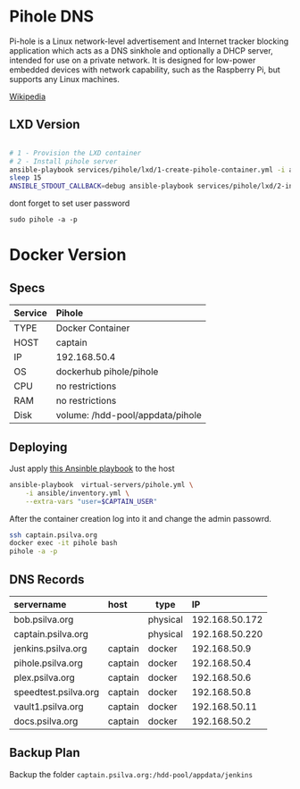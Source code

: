 # Pihole DNS

Pi-hole is a Linux network-level advertisement and Internet tracker blocking application which acts as a DNS sinkhole and optionally a DHCP server, intended for use on a private network. It is designed for low-power embedded devices with network capability, such as the Raspberry Pi, but supports any Linux machines.

[Wikipedia](https://https://en.wikipedia.org/wiki/Pi-hole)


## LXD Version

```bash

# 1 - Provision the LXD container
# 2 - Install pihole server
ansible-playbook services/pihole/lxd/1-create-pihole-container.yml -i ansible/inventory.yml --extra-vars="target=captain root_folder=${PWD}" 
sleep 15 
ANSIBLE_STDOUT_CALLBACK=debug ansible-playbook services/pihole/lxd/2-install-pihole.yml          -i ansible/inventory.yml --extra-vars="user=${PIHOLE_USER} ansible_become_pass=${PIHOLE_SUDO_PASS} root_folder=${PWD}"

```

dont forget to set user password
```
sudo pihole -a -p
```



# Docker Version
## Specs

| Service | Pihole                           |
| :-------- | :--------------------------------- |
| TYPE    | Docker Container                 |
| HOST    | captain                          |
| IP      | 192.168.50.4                     |
| OS      | dockerhub pihole/pihole          |
| CPU     | no restrictions                  |
| RAM     | no restrictions                  |
| Disk    | volume: /hdd-pool/appdata/pihole |

## Deploying

Just apply [this Ansinble playbook](https://github.com/gabrielpsilva/HomeLab/blob/main/virtual-servers/pihole.yml) to the host

```bash
ansible-playbook  virtual-servers/pihole.yml \
    -i ansible/inventory.yml \
    --extra-vars "user=$CAPTAIN_USER"
```

After the container creation log into it and change the admin passowrd.

```bash
ssh captain.psilva.org
docker exec -it pihole bash
pihole -a -p
```

## DNS Records


| servername           | host    | type     | IP             |
| :--------------------- | :-------- | ---------- | :--------------- |
| bob.psilva.org       |         | physical | 192.168.50.172 |
| captain.psilva.org   |         | physical | 192.168.50.220 |
| jenkins.psilva.org   | captain | docker   | 192.168.50.9   |
| pihole.psilva.org    | captain | docker   | 192.168.50.4   |
| plex.psilva.org      | captain | docker   | 192.168.50.6   |
| speedtest.psilva.org | captain | docker   | 192.168.50.8   |
| vault1.psilva.org    | captain | docker   | 192.168.50.11  |
| docs.psilva.org      | captain | docker   | 192.168.50.2   |

## Backup Plan

Backup the folder `captain.psilva.org:/hdd-pool/appdata/jenkins`
